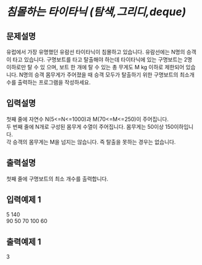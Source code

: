 # _침몰하는 타이타닉 (탐색,그리디,deque)_ 
## 문제설명
유럽에서 가장 유명했던 유람선 타이타닉이 침몰하고 있습니다. 유람선에는 N명의 승객이 타고 
있습니다. 구명보트를 타고 탈출해야 하는데 타이타닉에 있는 구명보트는 2명 이하로만 탈 수 있
으며, 보트 한 개에 탈 수 있는 총 무게도 M kg 이하로 제한되어 있습니다.
N명의 승객 몸무게가 주어졌을 때 승객 모두가 탈출하기 위한 구명보트의 최소개수를 출력하는 
프로그램을 작성하세요.
## 입력설명
첫째 줄에 자연수 N(5<=N<=1000)과 M(70<=M<=250)이 주어집니다.  
두 번째 줄에 N개로 구성된 몸무게 수열이 주어집니다. 몸무게는 50이상 150이하입니다.  
각 승객의 몸무게는 M을 넘지는 않습니다. 즉 탈출을 못하는 경우는 없습니다.
## 출력설명
첫째 줄에 구명보트의 최소 개수를 출력합니다.
## 입력예제 1
5 140  
90 50 70 100 60
## 출력예제 1
3
